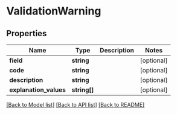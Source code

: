 # ValidationWarning

## Properties
Name | Type | Description | Notes
------------ | ------------- | ------------- | -------------
**field** | **string** |  | [optional] 
**code** | **string** |  | [optional] 
**description** | **string** |  | [optional] 
**explanation_values** | **string[]** |  | [optional] 

[[Back to Model list]](../README.md#documentation-for-models) [[Back to API list]](../README.md#documentation-for-api-endpoints) [[Back to README]](../README.md)


